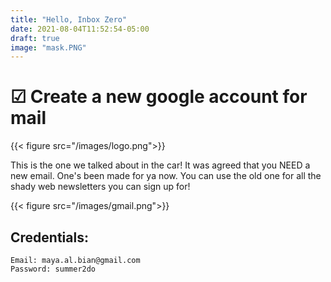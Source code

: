 ```yaml
---
title: "Hello, Inbox Zero"
date: 2021-08-04T11:52:54-05:00
draft: true
image: "mask.PNG"
---
```

# &#x2611; Create a new google account for mail

{{< figure src="/images/logo.png">}}

This is the one we talked about in the car! It was agreed that you NEED a new email. One's been made for ya now. You can use the old one for all the shady web newsletters you can sign up for!

{{< figure src="/images/gmail.png">}}

## Credentials:
`Email: maya.al.bian@gmail.com`    
`Password: summer2do`
